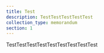 ```yaml
---
title: Test
description: TestTestTestTestTest
collection_type: memorandum
section: 1
---
```

TestTestTestTestTestTestTestTestTest
